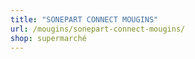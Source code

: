 ```yaml
---
title: "SONEPART CONNECT MOUGINS"
url: /mougins/sonepart-connect-mougins/
shop: supermarché
---
```

